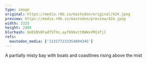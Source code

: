 ```yaml
---
type: image
original: https://media.r0b.io/mastodon/original/424.jpeg
preview: https://media.r0b.io/mastodon/preview/424.jpeg
width: 3325
height: 2494
blurhash: UeD1N%9Fadf5Ths,ayf69Gxtt8WWxVM{ofj[
refs:
  mastodon_media: ['113177233354894345']
---
```


A partially misty bay with boats and coastlines rising above the mist 
